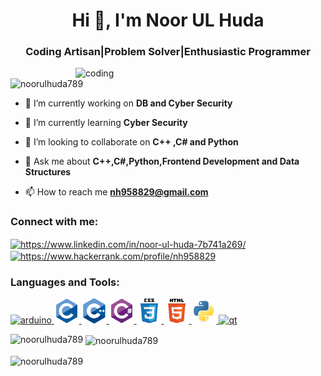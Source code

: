 <h1 align="center">Hi 👋, I'm Noor UL Huda</h1>
<h3 align="center">Coding Artisan|Problem Solver|Enthusiastic Programmer</h3>
<img align="right" alt="coding" width="400" src="[[[https://user-images.githubusercontent.com/55389276/140866485-8fb1c876-9a8f-4d6a-98dc-08c4981eaf70.gif](https://www.google.com/url?sa=i&url=https%3A%2F%2Fgithub.com%2Ffayzankj&psig=AOvVaw0iUTNOtlQsmgCshVUCWkUD&ust=1704725204012000&source=images&cd=vfe&opi=89978449&ved=0CBEQjRxqFwoTCPDBy4PFy4MDFQAAAAAdAAAAABAo)](https://raw.githubusercontent.com/rajpratyush/rajpratyush/master/me_1.gif)](https://www.google.com/url?sa=i&url=https%3A%2F%2Fgithub.com%2FAnmol-Baranwal%2FCool-GIFs-For-GitHub&psig=AOvVaw0iUTNOtlQsmgCshVUCWkUD&ust=1704725204012000&source=images&cd=vfe&opi=89978449&ved=0CBEQjRxqFwoTCPDBy4PFy4MDFQAAAAAdAAAAABAv)">
<p align="left"> <img src="https://komarev.com/ghpvc/?username=noorulhuda789&label=Profile%20views&color=0e75b6&style=flat" alt="noorulhuda789" /> </p>

- 🔭 I’m currently working on **DB and Cyber Security**

- 🌱 I’m currently learning **Cyber Security**

- 👯 I’m looking to collaborate on **C++ ,C# and Python**

- 💬 Ask me about **C++,C#,Python,Frontend Development and Data Structures**

- 📫 How to reach me **nh958829@gmail.com**

<h3 align="left">Connect with me:</h3>
<p align="left">
<a href="https://linkedin.com/in/https://www.linkedin.com/in/noor-ul-huda-7b741a269/" target="blank"><img align="center" src="https://raw.githubusercontent.com/rahuldkjain/github-profile-readme-generator/master/src/images/icons/Social/linked-in-alt.svg" alt="https://www.linkedin.com/in/noor-ul-huda-7b741a269/" height="30" width="40" /></a>
<a href="https://www.hackerrank.com/https://www.hackerrank.com/profile/nh958829" target="blank"><img align="center" src="https://raw.githubusercontent.com/rahuldkjain/github-profile-readme-generator/master/src/images/icons/Social/hackerrank.svg" alt="https://www.hackerrank.com/profile/nh958829" height="30" width="40" /></a>
</p>

<h3 align="left">Languages and Tools:</h3>
<p align="left"> <a href="https://www.arduino.cc/" target="_blank" rel="noreferrer"> <img src="https://cdn.worldvectorlogo.com/logos/arduino-1.svg" alt="arduino" width="40" height="40"/> </a> <a href="https://www.cprogramming.com/" target="_blank" rel="noreferrer"> <img src="https://raw.githubusercontent.com/devicons/devicon/master/icons/c/c-original.svg" alt="c" width="40" height="40"/> </a> <a href="https://www.w3schools.com/cpp/" target="_blank" rel="noreferrer"> <img src="https://raw.githubusercontent.com/devicons/devicon/master/icons/cplusplus/cplusplus-original.svg" alt="cplusplus" width="40" height="40"/> </a> <a href="https://www.w3schools.com/cs/" target="_blank" rel="noreferrer"> <img src="https://raw.githubusercontent.com/devicons/devicon/master/icons/csharp/csharp-original.svg" alt="csharp" width="40" height="40"/> </a> <a href="https://www.w3schools.com/css/" target="_blank" rel="noreferrer"> <img src="https://raw.githubusercontent.com/devicons/devicon/master/icons/css3/css3-original-wordmark.svg" alt="css3" width="40" height="40"/> </a> <a href="https://www.w3.org/html/" target="_blank" rel="noreferrer"> <img src="https://raw.githubusercontent.com/devicons/devicon/master/icons/html5/html5-original-wordmark.svg" alt="html5" width="40" height="40"/> </a> <a href="https://www.python.org" target="_blank" rel="noreferrer"> <img src="https://raw.githubusercontent.com/devicons/devicon/master/icons/python/python-original.svg" alt="python" width="40" height="40"/> </a> <a href="https://www.qt.io/" target="_blank" rel="noreferrer"> <img src="https://upload.wikimedia.org/wikipedia/commons/0/0b/Qt_logo_2016.svg" alt="qt" width="40" height="40"/> </a> </p>

<p><img align="left" src="https://github-readme-stats.vercel.app/api/top-langs?username=noorulhuda789&show_icons=true&locale=en&layout=compact" alt="noorulhuda789" /></p>

<p>&nbsp;<img align="center" src="https://github-readme-stats.vercel.app/api?username=noorulhuda789&show_icons=true&locale=en" alt="noorulhuda789" /></p>

<p><img align="center" src="https://github-readme-streak-stats.herokuapp.com/?user=noorulhuda789&" alt="noorulhuda789" /></p>
